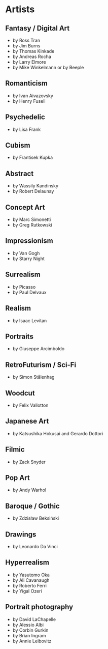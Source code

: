 # Artists

## Fantasy / Digital Art

- by Ross Tran
- by Jim Burns
- by Thomas Kinkade
- by Andreas Rocha
- by Larry Elmore
- by Mike Winkelmann or by Beeple

## Romanticism

- by Ivan Aivazovsky
- by Henry Fuseli

## Psychedelic

- by Lisa Frank

## Cubism

- by Frantisek Kupka

## Abstract

- by Wassily Kandinsky
- by Robert Delaunay

## Concept Art

- by Marc Simonetti
- by Greg Rutkowski

## Impressionism

- by Van Gogh
- by Starry Night

## Surrealism

- by Picasso
- by Paul Delvaux

## Realism

- by Isaac Levitan

## Portraits

- by Giuseppe Arcimboldo

## RetroFuturism / Sci-Fi

- by Simon Stålenhag

## Woodcut

- by Felix Vallotton

## Japanese Art

- by Katsushika Hokusai and Gerardo Dottori

## Filmic

- by Zack Snyder

## Pop Art

- by Andy Warhol

## Baroque / Gothic

- by Zdzisław Beksiński

## Drawings

- by Leonardo Da Vinci

## Hyperrealism

- by Yasutomo Oka
- by Ali Cavanaugh
- by Roberto Ferri
- by Yigal Ozeri

## Portrait photography

- by David LaChapelle
- by Alessio Albi
- by Corbin Gurkin
- by Brian Ingram
- by Annie Leibovitz
